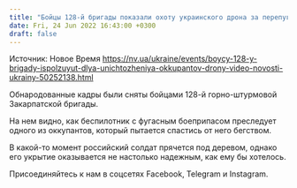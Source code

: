 ```yaml
---
title: "Бойцы 128-й бригады показали охоту украинского дрона за перепуганным оккупантом — видео"
date: Fri, 24 Jun 2022 16:43:00 +0300
draft: false
---
```

Источник: Новое Время https://nv.ua/ukraine/events/boycy-128-y-brigady-ispolzuyut-dlya-unichtozheniya-okkupantov-drony-video-novosti-ukrainy-50252138.html


Обнародованные кадры были сняты бойцами 128-й горно-штурмовой Закарпатской бригады.

На нем видно, как беспилотник с фугасным боеприпасом преследует одного из оккупантов, который пытается спастись от него бегством.

В какой-то момент российский солдат прячется под деревом, однако его укрытие оказывается не настолько надежным, как ему бы хотелось.

Присоединяйтесь к нам в соцсетях Facebook, Telegram и Instagram.
